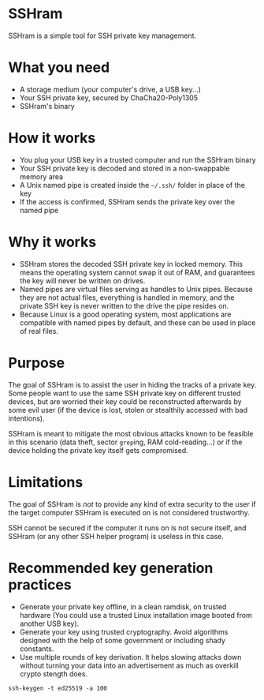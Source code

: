# SSHram
SSHram is a simple tool for SSH private key management.

# What you need
 - A storage medium (your computer's drive, a USB key...)
 - Your SSH private key, secured by ChaCha20-Poly1305
 - SSHram's binary

# How it works
 - You plug your USB key in a trusted computer and run the SSHram binary
 - Your SSH private key is decoded and stored in a non-swappable memory area
 - A Unix named pipe is created inside the `~/.ssh/` folder in place of the key
 - If the access is confirmed, SSHram sends the private key over the named pipe

# Why it works
 - SSHram stores the decoded SSH private key in locked memory.
   This means the operating system cannot swap it out of RAM,
   and guarantees the key will never be written on drives.
 - Named pipes are virtual files serving as handles to Unix pipes.
   Because they are not actual files, everything is handled in memory,
   and the private SSH key is never written to the drive the pipe resides on.
 - Because Linux is a good operating system, most applications are compatible
   with named pipes by default, and these can be used in place of real files.

# Purpose
The goal of SSHram is to assist the user in hiding the tracks of a private key.
Some people want to use the same SSH private key on different trusted devices,
but are worried their key could be reconstructed afterwards by some evil user
(if the device is lost, stolen or stealthily accessed with bad intentions).

SSHram is meant to mitigate the most obvious attacks known to be feasible in
this scenario (data theft, sector `grep`ing, RAM cold-reading...) or if the
device holding the private key itself gets compromised.

# Limitations
The goal of SSHram is *not* to provide any kind of extra security to the user
if the target computer SSHram is executed on is not considered trustworthy.

SSH cannot be secured if the computer it runs on is not secure itself,
and SSHram (or any other SSH helper program) is useless in this case.

# Recommended key generation practices
 - Generate your private key offline, in a clean ramdisk, on trusted hardware
   (You could use a trusted Linux installation image booted from another USB key).
 - Generate your key using trusted cryptography. Avoid algorithms designed
   with the help of some government or including shady constants.
 - Use multiple rounds of key derivation. It helps slowing attacks down without
   turning your data into an advertisement as much as overkill crypto stength does.

```
ssh-keygen -t ed25519 -a 100
```
